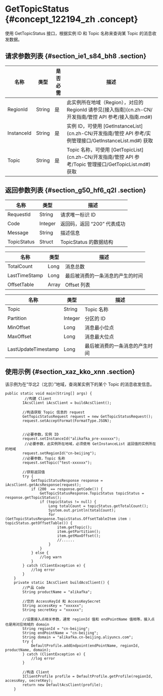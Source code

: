 # GetTopicStatus {#concept_122194_zh .concept}

使用 GetTopicStatus 接口，根据实例 ID 和 Topic 名称来查询某 Topic 的消息收发数据。

## 请求参数列表 {#section_ie1_s84_bh8 .section}

|名称|类型|是否必需|描述|
|--|--|----|--|
|RegionId|String|是|此实例所在地域（Region），对应的 RegionId 请参见[接入指南](cn.zh-CN/开发指南/管控 API 参考/接入指南.md#)|
|InstanceId|String|是|实例 ID，可使用 [GetInstanceList](cn.zh-CN/开发指南/管控 API 参考/实例管理接口/GetInstanceList.md#) 获取|
|Topic|String|是|Topic 名称，可使用 [GetTopicList](cn.zh-CN/开发指南/管控 API 参考/Topic 管理接口/GetTopicList.md#) 获取|

## 返回参数列表 {#section_g50_hf6_q2l .section}

|名称|类型|描述|
|--|--|--|
|RequestId|String|请求唯一标识 ID|
|Code|Integer|返回码，返回 “200” 代表成功|
|Message|String|描述信息|
|TopicStatus|Struct|TopicStatus 的数据结构|

|名称|类型|描述|
|--|--|--|
|TotalCount|Long|消息总数|
|LastTimeStamp|Long|最后被消费的一条消息的产生的时间|
|OffsetTable|Array|Offset 列表|

|名称|类型|描述|
|--|--|--|
|Topic|String|Topic 名称|
|Partition|Integer|分区的 ID|
|MinOffset|Long|消息最小位点|
|MaxOffset|Long|消息最大位点|
|LastUpdateTimestamp|Long|最后被消费的一条消息的产生时间|

## 使用示例 {#section_xaz_kko_xnn .section}

该示例为在“华北2（北京）”地域，查询某实例下的某个 Topic 的消息收发信息。

``` {#codeblock_me4_2zu_9fn}
public static void main(String[] args) {
         //构建 Client
        IAcsClient iAcsClient = buildAcsClient();

        //构造获取 Topic 信息的 request
        GetTopicStatusRequest request = new GetTopicStatusRequest();
        request.setAcceptFormat(FormatType.JSON);


        //必要参数，实例 ID
        request.setInstanceId("alikafka_pre-xxxxxx");
         //必要参数，此实例所在地域，必须使用 GetInstanceList 返回值的实例所在的地域
        request.setRegionId("cn-beijing");
        //必要参数，Topic 名称
        request.setTopic("test-xxxxxx");

        //获取返回值
        try {
            GetTopicStatusResponse response = iAcsClient.getAcsResponse(request);
            if (200  == response.getCode()) {
                GetTopicStatusResponse.TopicStatus topicStatus = response.getTopicStatus();
                if (topicStatus != null) {
                    Long totalCount = topicStatus.getTotalCount();
                    System.out.println(totalCount);
                    for (GetTopicStatusResponse.TopicStatus.OffsetTableItem item : topicStatus.getOffsetTable()) {
                        item.getTopic();
                        item.getPartition();
                        item.getMaxOffset();
                        //......
                    }
                }
            } else {
                //log warn
            }
        } catch (ClientException e) {
            //log error
        }
    }
    private static IAcsClient buildAcsClient() {
        //产品 Code
        String productName = "alikafka";

        //您的 AccessKeyId 和 AccessKeySecret
        String accessKey = "xxxxxx";
        String secretKey = "xxxxxx";

        //设置接入点相关参数，通常 regionId 值和 endPointName 值相等，接入点也是用对应地域的 domain
        String regionId = "cn-beijing";
        String endPointName = "cn-beijing";
        String domain = "alikafka.cn-beijing.aliyuncs.com";
        try {
            DefaultProfile.addEndpoint(endPointName, regionId, productName, domain);
        } catch (ClientException e) {
            //log error
        }

        //构造 Client
        IClientProfile profile = DefaultProfile.getProfile(regionId, accessKey, secretKey);
        return new DefaultAcsClient(profile);
    }
			
```

